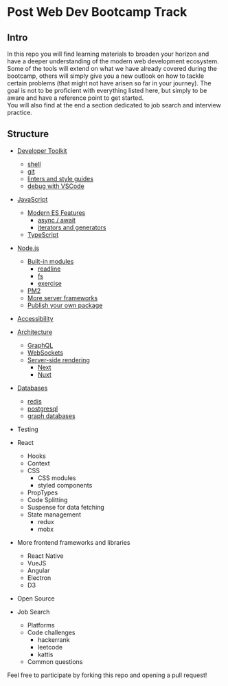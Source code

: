 # Post Web Dev Bootcamp Track

## Intro

In this repo you will find learning materials to broaden your horizon and have a deeper understanding of the modern web development ecosystem.  
Some of the tools will extend on what we have already covered during the bootcamp, others will simply give you a new outlook on how to tackle certain problems (that might not have arisen so far in your journey). The goal is not to be proficient with everything listed here, but simply to be aware and have a reference point to get started.  
You will also find at the end a section dedicated to job search and interview practice.  

## Structure

- [Developer Toolkit](https://github.com/mjarraya/post-bootcamp-track/blob/master/developer-toolkit.md)
  - [shell](https://github.com/mjarraya/post-bootcamp-track/blob/master/developer-toolkit.md#shell)
  - [git](https://github.com/mjarraya/post-bootcamp-track/blob/master/developer-toolkit.md#git)
  - [linters and style guides](https://github.com/mjarraya/post-bootcamp-track/blob/master/developer-toolkit.md#linters-and-style-guides)
  - [debug with VSCode](https://github.com/mjarraya/post-bootcamp-track/blob/master/developer-toolkit.md#debug-with-vscode)

- [JavaScript](https://github.com/mjarraya/post-bootcamp-track/blob/master/javascript)
  - [Modern ES Features](https://github.com/mjarraya/post-bootcamp-track/blob/master/javascript.md#modern-features)
    - [async / await](https://github.com/mjarraya/post-bootcamp-track/blob/master/javascript.md#asyncawait-es7)
    - [iterators and generators](https://github.com/mjarraya/post-bootcamp-track/blob/master/javascript.md#iterators-and-generators-es6)
  - [TypeScript](https://github.com/mjarraya/post-bootcamp-track/blob/master/javascript.md#typescript)

- [Node.js](https://github.com/mjarraya/post-bootcamp-track/blob/master/node.js.md)
  - [Built-in modules](https://github.com/mjarraya/post-bootcamp-track/blob/master/node.js.md#built-in-modules)
    - [readline](https://github.com/mjarraya/post-bootcamp-track/blob/master/node.js.md#readline)
    - [fs](https://github.com/mjarraya/post-bootcamp-track/blob/master/node.js.md#fs)
    - [exercise](https://github.com/mjarraya/post-bootcamp-track/blob/master/node.js.md#exercise)
  - [PM2](https://github.com/mjarraya/post-bootcamp-track/blob/master/node.js.md#pm2)
  - [More server frameworks](https://github.com/mjarraya/post-bootcamp-track/blob/master/node.js.md#more-server-frameworks)
  - [Publish your own package](https://github.com/mjarraya/post-bootcamp-track/blob/master/node.js.md#more-server-frameworks)

- [Accessibility](https://github.com/mjarraya/post-bootcamp-track/blob/master/accessibility.md)

- [Architecture](https://github.com/mjarraya/post-bootcamp-track/blob/master/architecture.md)
  - [GraphQL](https://github.com/mjarraya/post-bootcamp-track/blob/master/architecture.md#graphql)
  - [WebSockets](https://github.com/mjarraya/post-bootcamp-track/blob/master/architecture.md#websockets)
  - [Server-side rendering](https://github.com/mjarraya/post-bootcamp-track/blob/master/architecture.md#server-side-rendering)
    - [Next](https://github.com/mjarraya/post-bootcamp-track/blob/master/architecture.md#next)
    - [Nuxt](https://github.com/mjarraya/post-bootcamp-track/blob/master/architecture.md#nuxt)

- [Databases](https://github.com/mjarraya/post-bootcamp-track/blob/master/databases.md)
  - [redis](https://github.com/mjarraya/post-bootcamp-track/blob/master/databases.md#redis)
  - [postgresql](https://github.com/mjarraya/post-bootcamp-track/blob/master/databases.md#postgresql)
  - [graph databases](https://github.com/mjarraya/post-bootcamp-track/blob/master/databases.md#graph-databases)

- Testing

- React
  - Hooks
  - Context
  - CSS
    - CSS modules
    - styled components
  - PropTypes
  - Code Splitting
  - Suspense for data fetching
  - State management
    - redux
    - mobx

- More frontend frameworks and libraries
  - React Native
  - VueJS
  - Angular
  - Electron
  - D3

- Open Source

- Job Search
  - Platforms
  - Code challenges
    - hackerrank
    - leetcode
    - kattis
  - Common questions  

Feel free to participate by forking this repo and opening a pull request!  
